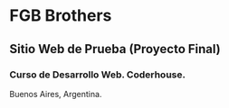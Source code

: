 # FGB Brothers

## Sitio Web de Prueba (Proyecto Final)

### Curso de Desarrollo Web. Coderhouse.

Buenos Aires, Argentina.
